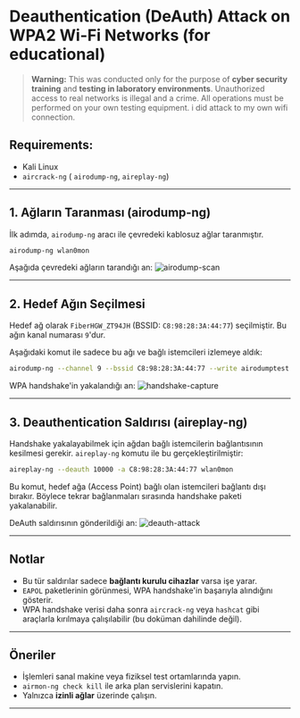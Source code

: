 
# Deauthentication (DeAuth) Attack on WPA2 Wi-Fi Networks (for educational)

> **Warning:** This was conducted only for the purpose of **cyber security training** and **testing in laboratory environments**. Unauthorized access to real networks is illegal and a crime. All operations must be performed on your own testing equipment. i did attack to my own wifi connection.

##  Requirements:
- Kali Linux
- `aircrack-ng`  ( `airodump-ng`, `aireplay-ng`)

---

##  1. Ağların Taranması (airodump-ng)

İlk adımda, `airodump-ng` aracı ile çevredeki kablosuz ağlar taranmıştır.

```bash
airodump-ng wlan0mon
```

Aşağıda çevredeki ağların tarandığı an:
![airodump-scan](./screenshots/1aa522a9-033a-4300-b1dc-633b7c044aee.png)

---

##  2. Hedef Ağın Seçilmesi

Hedef ağ olarak `FiberHGW_ZT94JH` (BSSID: `C8:98:28:3A:44:77`) seçilmiştir. Bu ağın kanal numarası `9`'dur.

Aşağıdaki komut ile sadece bu ağı ve bağlı istemcileri izlemeye aldık:

```bash
airodump-ng --channel 9 --bssid C8:98:28:3A:44:77 --write airodumptest wlan0mon
```

WPA handshake'in yakalandığı an:
![handshake-capture](./screenshots/7187fb75-42c7-483b-bb05-196a3b31e324.png)

---

##  3. Deauthentication Saldırısı (aireplay-ng)

Handshake yakalayabilmek için ağdan bağlı istemcilerin bağlantısının kesilmesi gerekir. `aireplay-ng` komutu ile bu gerçekleştirilmiştir:

```bash
aireplay-ng --deauth 10000 -a C8:98:28:3A:44:77 wlan0mon
```

Bu komut, hedef ağa (Access Point) bağlı olan istemcileri bağlantı dışı bırakır. Böylece tekrar bağlanmaları sırasında handshake paketi yakalanabilir.

DeAuth saldırısının gönderildiği an:
![deauth-attack](./screenshots/994e3d74-70c1-4fb8-bf66-ae10e3ac0edf.png)

---

## Notlar
- Bu tür saldırılar sadece **bağlantı kurulu cihazlar** varsa işe yarar.
- `EAPOL` paketlerinin görünmesi, WPA handshake'in başarıyla alındığını gösterir.
- WPA handshake verisi daha sonra `aircrack-ng` veya `hashcat` gibi araçlarla kırılmaya çalışılabilir (bu doküman dahilinde değil).

---

## Öneriler
- İşlemleri sanal makine veya fiziksel test ortamlarında yapın.
- `airmon-ng check kill` ile arka plan servislerini kapatın.
- Yalnızca **izinli ağlar** üzerinde çalışın.

---

